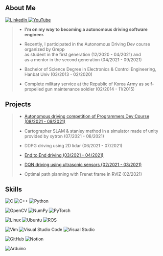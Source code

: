 <h2>About Me</h2>
 
 <a href= https://www.linkedin.com/in/%EB%B3%91%EC%88%98-%EA%B9%80-0b265320b/>![LinkedIn](https://img.shields.io/badge/linkedin-%230077B5.svg?style=for-the-badge&logo=linkedin&logoColor=white)
 <a href= https://www.youtube.com/channel/UC62h-CTEEMzq25KN37JFddQ >![YouTube](https://img.shields.io/badge/<YouTube>-%23FF0000.svg?style=for-the-badge&logo=YouTube&logoColor=white)</a>


 > * __I'm on my way to becoming a autonomous driving software engineer.__
 > 
 > * Recently, I participated in the Autonomous Driving Dev course organized by Grepp </br>as student in the first generation (12/2020 - 04/2021) and </br>as a mentor in the second generation (04/2021 - 09/2021)
 > 
 > * Bachelor of Science Degree in Electronics & Control Engineering, Hanbat Univ (03/2013 - 02/2020)
 > 
 > * Complete military service at the Republic of Korea Army as self-propelled gun maintenance soldier (02/2014 - 11/2015)
  
<h2> Projects </h2>
 
  > * <a href= https://github.com/kbs907/final_project/tree/master > Autonomous driving competition of Programmers Dev Course (08/2021 - 09/2021)  </a>
  >
  > *  Cartographer SLAM & stanley method in a simulator made of unity provided by xytron  (07/2021 - 08/2021) 
  >
  > *  DDPG driving using 2D lidar (06/2021 - 07/2021)
  >
  > *  <a href= https://github.com/kbs907/endtoend_driving > End to End driving  (03/2021 - 04/2021) </a>
  >
  > *  <a href= https://github.com/kbs907/2nd-monthly-project > DQN driving using ultrasonic sensors (02/2021 - 03/2021)</a>
  >
  > *  Optimal path planning with Frenet frame in RVIZ (02/2021)
 
 <h2> Skills </h2>
  
![C](https://img.shields.io/badge/c-%2300599C.svg?style=for-the-badge&logo=c&logoColor=white)
![C++](https://img.shields.io/badge/c++-%2300599C.svg?style=for-the-badge&logo=c%2B%2B&logoColor=white)
![Python](https://img.shields.io/badge/python-3670A0?style=for-the-badge&logo=python&logoColor=ffdd54)
  
![OpenCV](https://img.shields.io/badge/opencv-%23white.svg?style=for-the-badge&logo=opencv&logoColor=white)
![NumPy](https://img.shields.io/badge/numpy-%23013243.svg?style=for-the-badge&logo=numpy&logoColor=white)
![PyTorch](https://img.shields.io/badge/PyTorch-%23EE4C2C.svg?style=for-the-badge&logo=PyTorch&logoColor=white)
  
![Linux](https://img.shields.io/badge/Linux-FCC624?style=for-the-badge&logo=linux&logoColor=black)
![Ubuntu](https://img.shields.io/badge/Ubuntu-E95420?style=for-the-badge&logo=ubuntu&logoColor=white)
![ROS](https://img.shields.io/badge/ros-%230A0FF9.svg?style=for-the-badge&logo=ros&logoColor=white)
  
![Vim](https://img.shields.io/badge/VIM-%2311AB00.svg?style=for-the-badge&logo=vim&logoColor=white)
![Visual Studio Code](https://img.shields.io/badge/Visual%20Studio%20Code-0078d7.svg?style=for-the-badge&logo=visual-studio-code&logoColor=white)
![Visual Studio](https://img.shields.io/badge/Visual%20Studio-5C2D91.svg?style=for-the-badge&logo=visual-studio&logoColor=white)

![GitHub](https://img.shields.io/badge/github-%23121011.svg?style=for-the-badge&logo=github&logoColor=white)
![Notion](https://img.shields.io/badge/Notion-%23000000.svg?style=for-the-badge&logo=notion&logoColor=white)

![Arduino](https://img.shields.io/badge/-Arduino-00979D?style=for-the-badge&logo=Arduino&logoColor=white)

